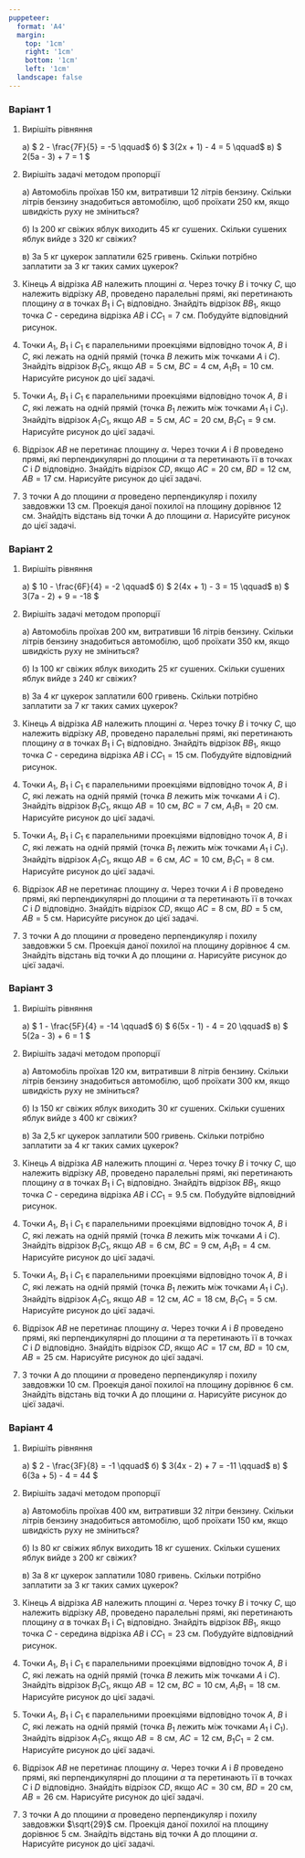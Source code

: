 ```yaml
---
puppeteer:
  format: 'A4'
  margin:
    top: '1cm'
    right: '1cm'
    bottom: '1cm'
    left: '1cm'
  landscape: false
---
```


### Варіант 1

1. Вирішіть рівняння

    а) $ 2 - \frac{7F}{5} = -5 \qquad$ б) $ 3(2x + 1) - 4 = 5 \qquad$ в) $ 2(5a - 3) + 7 = 1 $

2. Вирішіть задачі методом пропорції

    а) Автомобіль проїхав 150 км, витративши 12 літрів бензину. Скільки літрів бензину знадобиться автомобілю, щоб проїхати 250 км, якщо швидкість руху не зміниться?

    б) Із 200 кг свіжих яблук виходить 45 кг сушених. Скільки сушених яблук вийде з 320 кг свіжих?

    в) За 5 кг цукерок заплатили 625 гривень. Скільки потрібно заплатити за 3 кг таких самих цукерок?

3. Кінець $A$ відрізка $AB$ належить площині $\alpha$. Через точку $B$ і точку $C$, що належить відрізку $AB$, проведено паралельні прямі, які перетинають площину $α$ в точках $B_1$ і $C_1$ відповідно. Знайдіть відрізок $BB_1$, якщо точка $C$ - середина відрізка $AB$ і $CC_1 = 7$ см. Побудуйте відповідний рисунок.

4. Точки $A_1$, $B_1$ і $C_1$ є паралельними проекціями відповідно точок $A$, $B$ і $C$, які лежать на одній прямій (точка $B$ лежить між точками $A$ і $C$). Знайдіть відрізок $B_1C_1$, якщо $AB = 5$ см, $BC = 4$ см, $A_1B_1 = 10$ см. Нарисуйте рисунок до цієї задачі.

5. Точки $A_1$, $B_1$ і $C_1$ є паралельними проекціями відповідно точок $A$, $B$ і $C$, які лежать на одній прямій (точка $B_1$ лежить між точками $A_1$ і $C_1$). Знайдіть відрізок $A_1C_1$, якщо $AB = 5$ см, $AC = 20$ см, $B_1C_1 = 9$ см. Нарисуйте рисунок до цієї задачі.

6. Відрізок $AB$ не перетинає площину $\alpha$. Через точки $A$ і $B$ проведено прямі, які перпендикулярні до площини $\alpha$ та перетинають її в точках $C$ і $D$ відповідно. Знайдіть відрізок $CD$, якщо $AC = 20$ см, $BD = 12$ см, $AB = 17$ см. Нарисуйте рисунок до цієї задачі.

7. З точки A до площини $\alpha$ проведено перпендикуляр і похилу завдовжки 13 см. Проекція даної похилої на площину дорівнює 12 см. Знайдіть відстань від точки A до площини $\alpha$. Нарисуйте рисунок до цієї задачі.


### Варіант 2

1. Вирішіть рівняння

    а) $ 10 - \frac{6F}{4} = -2 \qquad$ б) $ 2(4x + 1) - 3 = 15 \qquad$ в) $ 3(7a - 2) + 9 = -18 $

2. Вирішіть задачі методом пропорції

    а) Автомобіль проїхав 200 км, витративши 16 літрів бензину. Скільки літрів бензину знадобиться автомобілю, щоб проїхати 350 км, якщо швидкість руху не зміниться?

    б) Із 100 кг свіжих яблук виходить 25 кг сушених. Скільки сушених яблук вийде з 240 кг свіжих?

    в) За 4 кг цукерок заплатили 600 гривень. Скільки потрібно заплатити за 7 кг таких самих цукерок?

3. Кінець $A$ відрізка $AB$ належить площині $\alpha$. Через точку $B$ і точку $C$, що належить відрізку $AB$, проведено паралельні прямі, які перетинають площину $α$ в точках $B_1$ і $C_1$ відповідно. Знайдіть відрізок $BB_1$, якщо точка $C$ - середина відрізка $AB$ і $CC_1 = 15$ см. Побудуйте відповідний рисунок.

4. Точки $A_1$, $B_1$ і $C_1$ є паралельними проекціями відповідно точок $A$, $B$ і $C$, які лежать на одній прямій (точка $B$ лежить між точками $A$ і $C$). Знайдіть відрізок $B_1C_1$, якщо $AB = 10$ см, $BC = 7$ см, $A_1B_1 = 20$ см. Нарисуйте рисунок до цієї задачі.

5. Точки $A_1$, $B_1$ і $C_1$ є паралельними проекціями відповідно точок $A$, $B$ і $C$, які лежать на одній прямій (точка $B_1$ лежить між точками $A_1$ і $C_1$). Знайдіть відрізок $A_1C_1$, якщо $AB = 6$ см, $AC = 10$ см, $B_1C_1 = 8$ см. Нарисуйте рисунок до цієї задачі.

6. Відрізок $AB$ не перетинає площину $\alpha$. Через точки $A$ і $B$ проведено прямі, які перпендикулярні до площини $\alpha$ та перетинають її в точках $C$ і $D$ відповідно. Знайдіть відрізок $CD$, якщо $AC = 8$ см, $BD = 5$ см, $AB = 5$ см. Нарисуйте рисунок до цієї задачі.

7. З точки A до площини $\alpha$ проведено перпендикуляр і похилу завдовжки 5 см. Проекція даної похилої на площину дорівнює 4 см. Знайдіть відстань від точки A до площини $\alpha$. Нарисуйте рисунок до цієї задачі.


### Варіант 3

1. Вирішіть рівняння

    а) $ 1 - \frac{5F}{4} = -14 \qquad$ б) $ 6(5x - 1) - 4 = 20 \qquad$ в) $ 5(2a - 3) + 6 = 1 $

2. Вирішіть задачі методом пропорції

    а) Автомобіль проїхав 120 км, витративши 8 літрів бензину. Скільки літрів бензину знадобиться автомобілю, щоб проїхати 300 км, якщо швидкість руху не зміниться?

    б) Із 150 кг свіжих яблук виходить 30 кг сушених. Скільки сушених яблук вийде з 400 кг свіжих?

    в) За 2,5 кг цукерок заплатили 500 гривень. Скільки потрібно заплатити за 4 кг таких самих цукерок?

3. Кінець $A$ відрізка $AB$ належить площині $\alpha$. Через точку $B$ і точку $C$, що належить відрізку $AB$, проведено паралельні прямі, які перетинають площину $α$ в точках $B_1$ і $C_1$ відповідно. Знайдіть відрізок $BB_1$, якщо точка $C$ - середина відрізка $AB$ і $CC_1 = 9.5$ см. Побудуйте відповідний рисунок.

4. Точки $A_1$, $B_1$ і $C_1$ є паралельними проекціями відповідно точок $A$, $B$ і $C$, які лежать на одній прямій (точка $B$ лежить між точками $A$ і $C$). Знайдіть відрізок $B_1C_1$, якщо $AB = 6$ см, $BC = 9$ см, $A_1B_1 = 4$ см. Нарисуйте рисунок до цієї задачі.

5. Точки $A_1$, $B_1$ і $C_1$ є паралельними проекціями відповідно точок $A$, $B$ і $C$, які лежать на одній прямій (точка $B_1$ лежить між точками $A_1$ і $C_1$). Знайдіть відрізок $A_1C_1$, якщо $AB = 12$ см, $AC = 18$ см, $B_1C_1 = 5$ см. Нарисуйте рисунок до цієї задачі.

6. Відрізок $AB$ не перетинає площину $\alpha$. Через точки $A$ і $B$ проведено прямі, які перпендикулярні до площини $\alpha$ та перетинають її в точках $C$ і $D$ відповідно. Знайдіть відрізок $CD$, якщо $AC = 17$ см, $BD = 10$ см, $AB = 25$ см. Нарисуйте рисунок до цієї задачі.

7. З точки A до площини $\alpha$ проведено перпендикуляр і похилу завдовжки 10 см. Проекція даної похилої на площину дорівнює 6 см. Знайдіть відстань від точки A до площини $\alpha$. Нарисуйте рисунок до цієї задачі.


### Варіант 4

1. Вирішіть рівняння

    а) $ 2 - \frac{3F}{8} = -1 \qquad$ б) $ 3(4x - 2) + 7 = -11 \qquad$ в) $ 6(3a + 5) - 4 = 44 $

2. Вирішіть задачі методом пропорції

    а) Автомобіль проїхав 400 км, витративши 32 літри бензину. Скільки літрів бензину знадобиться автомобілю, щоб проїхати 150 км, якщо швидкість руху не зміниться?

    б) Із 80 кг свіжих яблук виходить 18 кг сушених. Скільки сушених яблук вийде з 200 кг свіжих?

    в) За 8 кг цукерок заплатили 1080 гривень. Скільки потрібно заплатити за 3 кг таких самих цукерок?

3. Кінець $A$ відрізка $AB$ належить площині $\alpha$. Через точку $B$ і точку $C$, що належить відрізку $AB$, проведено паралельні прямі, які перетинають площину $α$ в точках $B_1$ і $C_1$ відповідно. Знайдіть відрізок $BB_1$, якщо точка $C$ - середина відрізка $AB$ і $CC_1 = 23$ см. Побудуйте відповідний рисунок.

4. Точки $A_1$, $B_1$ і $C_1$ є паралельними проекціями відповідно точок $A$, $B$ і $C$, які лежать на одній прямій (точка $B$ лежить між точками $A$ і $C$). Знайдіть відрізок $B_1C_1$, якщо $AB = 12$ см, $BC = 10$ см, $A_1B_1 = 18$ см. Нарисуйте рисунок до цієї задачі.

5. Точки $A_1$, $B_1$ і $C_1$ є паралельними проекціями відповідно точок $A$, $B$ і $C$, які лежать на одній прямій (точка $B_1$ лежить між точками $A_1$ і $C_1$). Знайдіть відрізок $A_1C_1$, якщо $AB = 8$ см, $AC = 12$ см, $B_1C_1 = 2$ см. Нарисуйте рисунок до цієї задачі.

6. Відрізок $AB$ не перетинає площину $\alpha$. Через точки $A$ і $B$ проведено прямі, які перпендикулярні до площини $\alpha$ та перетинають її в точках $C$ і $D$ відповідно. Знайдіть відрізок $CD$, якщо $AC = 30$ см, $BD = 20$ см, $AB = 26$ см. Нарисуйте рисунок до цієї задачі.

7. З точки A до площини $\alpha$ проведено перпендикуляр і похилу завдовжки $\sqrt{29}$ см. Проекція даної похилої на площину дорівнює 5 см. Знайдіть відстань від точки A до площини $\alpha$. Нарисуйте рисунок до цієї задачі.
